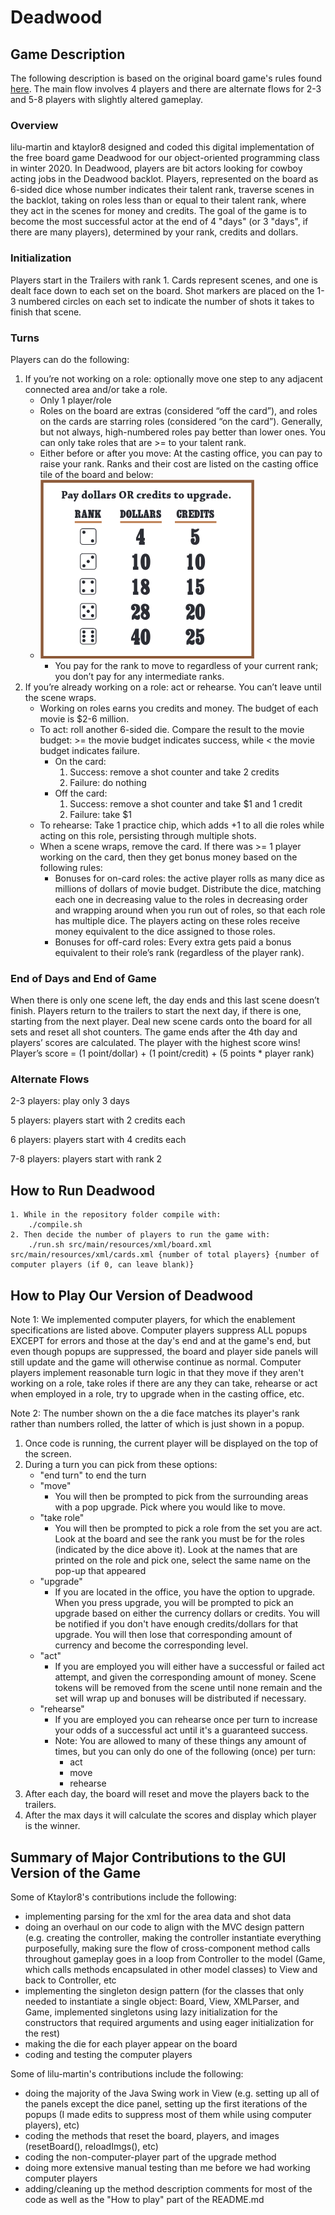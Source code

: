 # Deadwood

## Game Description

The following description is based on the original board game's rules found [here](https://cheapass.com//wp-content/uploads/2016/07/Deadwood-Free-Edition-Rules.pdf). The main flow involves 4 players and there are alternate flows for 2-3 and 5-8 players with slightly altered gameplay.

### Overview

lilu-martin and ktaylor8 designed and coded this digital implementation of the free board game Deadwood for our object-oriented programming class in winter 2020. In Deadwood, players are bit actors looking for cowboy acting jobs in the Deadwood backlot. Players, represented on the board as 6-sided dice whose number indicates their talent rank, traverse scenes in the backlot, taking on roles less than or equal to their talent rank, where they act in the scenes for money and credits. The goal of the game is to become the most successful actor at the end of 4 "days" (or 3 "days", if there are many players), determined by your rank, credits and dollars.

### Initialization

Players start in the Trailers with rank 1. Cards represent scenes, and one is dealt face down to each set on the board. Shot markers are placed on the 1-3 numbered circles on each set to indicate the number of shots it takes to finish that scene.

### Turns

Players can do the following:

1. If you’re not working on a role: optionally move one step to any adjacent connected area and/or take a role.
   * Only 1 player/role
   * Roles on the board are extras (considered “off the card”), and roles on the cards are starring roles (considered “on the card”). Generally, but not always, high-numbered roles pay better than lower ones. You can only take roles that are >= to your talent rank.
   * Either before or after you move: At the casting office, you can pay to raise your rank. Ranks and their cost are listed on the casting office tile of the board and below:
   * ![Upgrade costs](docs/upgrade-costs.png)
     * You pay for the rank to move to regardless of your current rank; you don’t pay for any intermediate ranks.
2. If you’re already working on a role: act or rehearse. You can’t leave until the scene wraps.
   * Working on roles earns you credits and money. The budget of each movie is $2-6 million.
   * To act: roll another 6-sided die. Compare the result to the movie budget: >= the movie budget indicates success, while < the movie budget indicates failure.
     * On the card:
       1. Success: remove a shot counter and take 2 credits
       2. Failure: do nothing
     * Off the card:
       1. Success: remove a shot counter and take $1 and 1 credit
       2. Failure: take $1
   * To rehearse: Take 1 practice chip, which adds +1 to all die roles while acting on this role, persisting through multiple shots.
   * When a scene wraps, remove the card. If there was >= 1 player working on the card, then they get bonus money based on the following rules:
     * Bonuses for on-card roles: the active player rolls as many dice as millions of dollars of movie budget. Distribute the dice, matching each one in decreasing value to the roles in decreasing order and wrapping around when you run out of roles, so that each role has multiple dice. The players acting on these roles receive money equivalent to the dice assigned to those roles.
     * Bonuses for off-card roles: Every extra gets paid a bonus equivalent to their role’s rank (regardless of the player rank).

### End of Days and End of Game

When there is only one scene left, the day ends and this last scene doesn’t finish. Players return to the trailers to start the next day, if there is one, starting from the next player. Deal new scene cards onto the board for all sets and reset all shot counters. The game ends after the 4th day and players’ scores are calculated. The player with the highest score wins!
Player’s score = (1 point/dollar) + (1 point/credit) + (5 points * player rank)

### Alternate Flows

2-3 players: play only 3 days

5 players: players start with 2 credits each

6 players: players start with 4 credits each

7-8 players: players start with rank 2

## How to Run Deadwood

    1. While in the repository folder compile with:  
        ./compile.sh
    2. Then decide the number of players to run the game with:
        ./run.sh src/main/resources/xml/board.xml src/main/resources/xml/cards.xml {number of total players} {number of computer players (if 0, can leave blank)}

## How to Play Our Version of Deadwood

Note 1: We implemented computer players, for which the enablement specifications are listed above. Computer players suppress ALL popups EXCEPT for errors and those at the day's end and at the game's end, but even though popups are suppressed, the board and player side panels will still update and the game will otherwise continue as normal. Computer players implement reasonable turn logic in that they move if they aren't working on a role, take roles if there are any they can take, rehearse or act when employed in a role, try to upgrade when in the casting office, etc.

Note 2: The number shown on the a die face matches its player's rank rather than numbers rolled, the latter of which is just shown in a popup.

1. Once code is running, the current player will be displayed on the top of the screen.
2. During a turn you can pick from these options:
   * "end turn" to end the turn
   * "move"
     * You will then be prompted to pick from the surrounding areas with a pop upgrade. Pick where you would like to move.
   * "take role"
     * You will then be prompted to pick a role from the set you are act. Look at the board and see the rank you must be for the roles (indicated by the dice above it). Look at the names that are printed on the role and pick one, select the same name on the pop-up that appeared
   * "upgrade"
     * If you are located in the office, you have the option to upgrade. When you press upgrade, you will be prompted to pick an upgrade based on either the currency dollars or credits. You will be notified if you don't have enough credits/dollars for that upgrade. You will then lose that corresponding amount of currency and become the corresponding level.
   * "act"
     * If you are employed you will either have a successful or failed act attempt, and given the corresponding amount of money. Scene tokens will be removed from the scene until none remain and the set will wrap up and bonuses will be distributed if necessary.
   * "rehearse"
     * If you are employed you can rehearse once per turn to increase your odds of a successful act until it's a guaranteed success.
     * Note: You are allowed to many of these things any amount of times, but you can only do one of the following (once) per turn:
       * act
       * move
       * rehearse
3. After each day, the board will reset and move the players back to the trailers.
4. After the max days it will calculate the scores and display which player is the winner.

## Summary of Major Contributions to the GUI Version of the Game

Some of Ktaylor8's contributions include the following:

* implementing parsing for the xml for the area data and shot data
* doing an overhaul on our code to align with the MVC design pattern (e.g. creating the controller, making the controller instantiate everything purposefully, making sure the flow of cross-component method calls throughout gameplay goes in a loop from Controller to the model (Game, which calls methods encapsulated in other model classes) to View and back to Controller, etc
* implementing the singleton design pattern (for the classes that only needed to instantiate a single object: Board, View, XMLParser, and Game, implemented singletons using lazy initialization for the constructors that required arguments and using eager initialization for the rest)
* making the die for each player appear on the board
* coding and testing the computer players

Some of lilu-martin's contributions include the following:

* doing the majority of the Java Swing work in View (e.g. setting up all of the panels except the dice panel, setting up the first iterations of the popups (I made edits to suppress most of them while using computer players), etc)
* coding the methods that reset the board, players, and images (resetBoard(), reloadImgs(), etc)
* coding the non-computer-player part of the upgrade method
* doing more extensive manual testing than me before we had working computer players
* adding/cleaning up the method description comments for most of the code as well as the "How to play" part of the README.md
